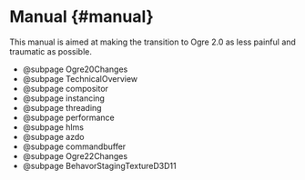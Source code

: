 # Manual {#manual}

This manual is aimed at making the transition to Ogre 2.0 as less
painful and traumatic as possible.

- @subpage Ogre20Changes
- @subpage TechnicalOverview
- @subpage compositor
- @subpage instancing
- @subpage threading
- @subpage performance
- @subpage hlms
- @subpage azdo
- @subpage commandbuffer
- @subpage Ogre22Changes
- @subpage BehavorStagingTextureD3D11

